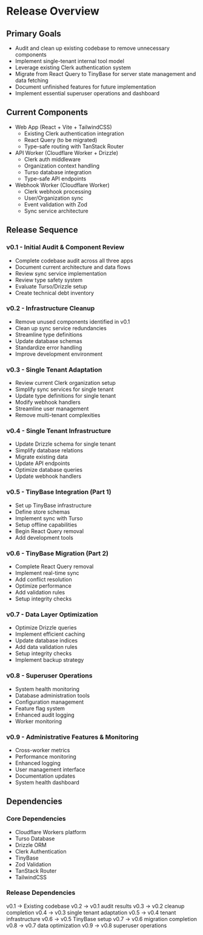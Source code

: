 # Release Overview

## Primary Goals
- Audit and clean up existing codebase to remove unnecessary components
- Implement single-tenant internal tool model
- Leverage existing Clerk authentication system
- Migrate from React Query to TinyBase for server state management and data fetching
- Document unfinished features for future implementation
- Implement essential superuser operations and dashboard

## Current Components
- Web App (React + Vite + TailwindCSS)
  - Existing Clerk authentication integration
  - React Query (to be migrated)
  - Type-safe routing with TanStack Router
- API Worker (Cloudflare Worker + Drizzle)
  - Clerk auth middleware
  - Organization context handling
  - Turso database integration
  - Type-safe API endpoints
- Webhook Worker (Cloudflare Worker)
  - Clerk webhook processing
  - User/Organization sync
  - Event validation with Zod
  - Sync service architecture

## Release Sequence

### v0.1 - Initial Audit & Component Review
- Complete codebase audit across all three apps
- Document current architecture and data flows
- Review sync service implementation
- Review type safety system
- Evaluate Turso/Drizzle setup
- Create technical debt inventory

### v0.2 - Infrastructure Cleanup
- Remove unused components identified in v0.1
- Clean up sync service redundancies
- Streamline type definitions
- Update database schemas
- Standardize error handling
- Improve development environment

### v0.3 - Single Tenant Adaptation
- Review current Clerk organization setup
- Simplify sync services for single tenant
- Update type definitions for single tenant
- Modify webhook handlers
- Streamline user management
- Remove multi-tenant complexities

### v0.4 - Single Tenant Infrastructure
- Update Drizzle schema for single tenant
- Simplify database relations
- Migrate existing data
- Update API endpoints
- Optimize database queries
- Update webhook handlers

### v0.5 - TinyBase Integration (Part 1)
- Set up TinyBase infrastructure
- Define store schemas
- Implement sync with Turso
- Setup offline capabilities
- Begin React Query removal
- Add development tools

### v0.6 - TinyBase Migration (Part 2)
- Complete React Query removal
- Implement real-time sync
- Add conflict resolution
- Optimize performance
- Add validation rules
- Setup integrity checks

### v0.7 - Data Layer Optimization
- Optimize Drizzle queries
- Implement efficient caching
- Update database indices
- Add data validation rules
- Setup integrity checks
- Implement backup strategy

### v0.8 - Superuser Operations
- System health monitoring
- Database administration tools
- Configuration management
- Feature flag system
- Enhanced audit logging
- Worker monitoring

### v0.9 - Administrative Features & Monitoring
- Cross-worker metrics
- Performance monitoring
- Enhanced logging
- User management interface
- Documentation updates
- System health dashboard

## Dependencies

### Core Dependencies
- Cloudflare Workers platform
- Turso Database
- Drizzle ORM
- Clerk Authentication
- TinyBase
- Zod Validation
- TanStack Router
- TailwindCSS

### Release Dependencies
v0.1 → Existing codebase
v0.2 → v0.1 audit results
v0.3 → v0.2 cleanup completion
v0.4 → v0.3 single tenant adaptation
v0.5 → v0.4 tenant infrastructure
v0.6 → v0.5 TinyBase setup
v0.7 → v0.6 migration completion
v0.8 → v0.7 data optimization
v0.9 → v0.8 superuser operations 